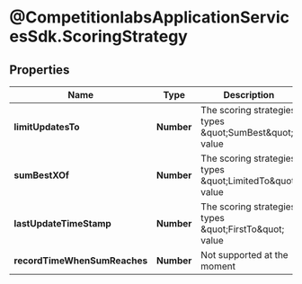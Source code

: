 # @CompetitionlabsApplicationServicesSdk.ScoringStrategy

## Properties

Name | Type | Description | Notes
------------ | ------------- | ------------- | -------------
**limitUpdatesTo** | **Number** | The scoring strategies types \&quot;SumBest\&quot; value | 
**sumBestXOf** | **Number** | The scoring strategies types \&quot;LimitedTo\&quot; value | 
**lastUpdateTimeStamp** | **Number** | The scoring strategies types \&quot;FirstTo\&quot; value | 
**recordTimeWhenSumReaches** | **Number** | Not supported at the moment | 


